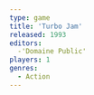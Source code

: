 ```yaml
---
type: game
title: 'Turbo Jam'
released: 1993
editors: 
  -'Domaine Public'
players: 1
genres:
  - Action
---
```

